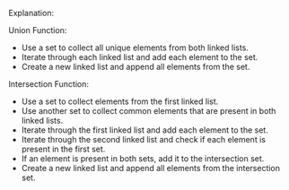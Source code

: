 Explanation:

Union Function:

- Use a set to collect all unique elements from both linked lists.
- Iterate through each linked list and add each element to the set.
- Create a new linked list and append all elements from the set.

Intersection Function:

- Use a set to collect elements from the first linked list.
- Use another set to collect common elements that are present in both linked lists.
- Iterate through the first linked list and add each element to the set.
- Iterate through the second linked list and check if each element is present in the first set.
- If an element is present in both sets, add it to the intersection set.
- Create a new linked list and append all elements from the intersection set.